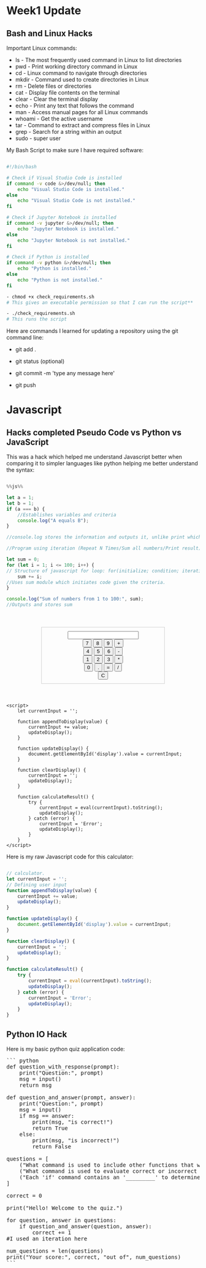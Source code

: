 # Week1 Update

## Bash and Linux Hacks

Important Linux commands:

- ls - The most frequently used command in Linux to list directories
- pwd - Print working directory command in Linux
- cd - Linux command to navigate through directories
- mkdir - Command used to create directories in Linux
- rm - Delete files or directories
- cat - Display file contents on the terminal
- clear - Clear the terminal display
- echo - Print any text that follows the command
- man - Access manual pages for all Linux commands
- whoami - Get the active username
- tar - Command to extract and compress files in Linux
- grep - Search for a string within an output
- sudo - super user

My Bash Script to make sure I have required software:

```bash

#!/bin/bash

# Check if Visual Studio Code is installed
if command -v code &>/dev/null; then
    echo "Visual Studio Code is installed."
else
    echo "Visual Studio Code is not installed."
fi

# Check if Jupyter Notebook is installed
if command -v jupyter &>/dev/null; then
    echo "Jupyter Notebook is installed."
else
    echo "Jupyter Notebook is not installed."
fi

# Check if Python is installed
if command -v python &>/dev/null; then
    echo "Python is installed."
else
    echo "Python is not installed."
fi

- chmod +x check_requirements.sh
# This gives an executable permission so that I can run the script**

- ./check_requirements.sh
# This runs the script
```

Here are commands I learned for updating a repository using the git command line:

- git add .

- git status (optional)

- git commit -m 'type any message here'

- git push

# Javascript

## Hacks completed Pseudo Code vs Python vs JavaScript

This was a hack which helped me understand Javascript better when comparing it to simpler languages like python helping me better understand the syntax:

```Javascript

%%js%%

let a = 1;
let b = 1;
if (a === b) {
    //Establishes variables and criteria
    console.log("A equals B");
}

//console.log stores the information and outputs it, unlike print which just outputs static text

//Program using iteration (Repeat N Times/Sum all numbers/Print result)

let sum = 0;
for (let i = 1; i <= 100; i++) {
// Structure of javascript for loop: for(initialize; condition; iteration)
    sum += i;
//Uses sum module which initiates code given the criteria. 
}

console.log("Sum of numbers from 1 to 100:", sum);
//Outputs and stores sum

```

<html>
<head>
    <title>Calculator</title>
    <style>
        #calculator {
            width: 300px;
            margin: 50px auto;
            border: 1px solid #ccc;
            padding: 10px;
            text-align: center;
        }
    </style>
</head>
<body>
    <div id="calculator">
        <input type="text" id="display" readonly>
        <br>
        <button onclick="appendToDisplay('7')">7</button>
        <button onclick="appendToDisplay('8')">8</button>
        <button onclick="appendToDisplay('9')">9</button>
        <button onclick="appendToDisplay('+')">+</button>
        <br>
        <button onclick="appendToDisplay('4')">4</button>
        <button onclick="appendToDisplay('5')">5</button>
        <button onclick="appendToDisplay('6')">6</button>
        <button onclick="appendToDisplay('-')">-</button>
        <br>
        <button onclick="appendToDisplay('1')">1</button>
        <button onclick="appendToDisplay('2')">2</button>
        <button onclick="appendToDisplay('3')">3</button>
        <button onclick="appendToDisplay('*')">*</button>
        <br>
        <button onclick="appendToDisplay('0')">0</button>
        <button onclick="appendToDisplay('.')">.</button>
        <button onclick="calculateResult()">=</button>
        <button onclick="appendToDisplay('/')">/</button>
        <br>
        <button onclick="clearDisplay()">C</button>
    </div>
    
    <script>
        let currentInput = '';

        function appendToDisplay(value) {
            currentInput += value;
            updateDisplay();
        }

        function updateDisplay() {
            document.getElementById('display').value = currentInput;
        }

        function clearDisplay() {
            currentInput = '';
            updateDisplay();
        }

        function calculateResult() {
            try {
                currentInput = eval(currentInput).toString();
                updateDisplay();
            } catch (error) {
                currentInput = 'Error';
                updateDisplay();
            }
        }
    </script>
</body>
</html>

Here is my raw Javascript code for this calculator:

```Javascript 

// calculator.
let currentInput = '';
// Defining user input
function appendToDisplay(value) {
    currentInput += value;
    updateDisplay();
}

function updateDisplay() {
    document.getElementById('display').value = currentInput;
}

function clearDisplay() {
    currentInput = '';
    updateDisplay();
}

function calculateResult() {
    try {
        currentInput = eval(currentInput).toString();
        updateDisplay();
    } catch (error) {
        currentInput = 'Error';
        updateDisplay();
    }
}

```
## Python IO Hack


Here is my basic python quiz application code:

<pre>
``` python
def question_with_response(prompt):
    print("Question:", prompt)
    msg = input()
    return msg

def question_and_answer(prompt, answer):
    print("Question:", prompt)
    msg = input()
    if msg == answer:
        print(msg, "is correct!")
        return True
    else:
        print(msg, "is incorrect!")
        return False

questions = [
    ("What command is used to include other functions that were previously developed?", "import"),
    ("What command is used to evaluate correct or incorrect response in this example?", "if"),
    ("Each 'if' command contains an '_________' to determine a true or false condition?", "expression")
]

correct = 0

print("Hello! Welcome to the quiz.")

for question, answer in questions:
    if question_and_answer(question, answer):
        correct += 1
#I used an iteration here

num_questions = len(questions)
print("Your score:", correct, "out of", num_questions)
```

